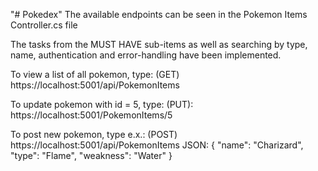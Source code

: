 "# Pokedex" 
The available endpoints can be seen in the Pokemon Items Controller.cs file

The tasks from the MUST HAVE sub-items as well as searching by type, name, authentication and error-handling have been implemented.


To view a list of all pokemon, type: (GET) https://localhost:5001/api/PokemonItems

To update pokemon with id = 5, type: (PUT): https://localhost:5001/PokemonItems/5

To post new pokemon, type e.x.: (POST) https://localhost:5001/api/PokemonItems
JSON:
{
	"name": "Charizard",
	"type": "Flame",
	"weakness": "Water" 
}